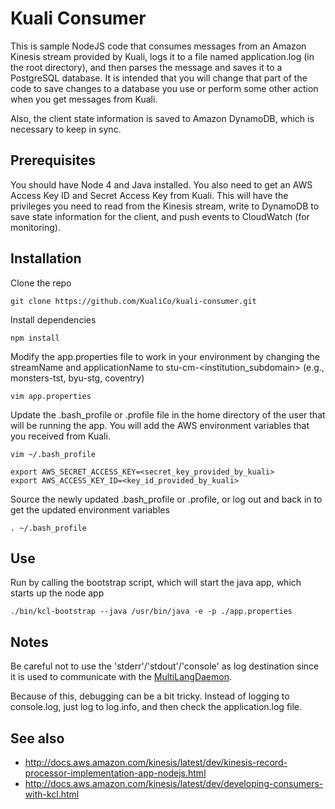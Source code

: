 # Kuali Consumer

This is sample NodeJS code that consumes messages from an Amazon Kinesis stream provided by Kuali, logs it to a file named application.log (in the root directory), and then parses the message and saves it to a PostgreSQL database.  It is intended that you will change that part of the code to save changes to a database you use or perform some other action when you get messages from Kuali.

Also, the client state information is saved to Amazon DynamoDB, which is necessary to keep in sync.  

## Prerequisites

You should have Node 4 and Java installed.  You also need to get an AWS Access Key ID and Secret Access Key from Kuali.  This will have the privileges you need to read from the Kinesis stream, write to DynamoDB to save state information for the client, and push events to CloudWatch (for monitoring).

## Installation

Clone the repo
```
git clone https://github.com/KualiCo/kuali-consumer.git
```

Install dependencies
```
npm install
```

Modify the app.properties file to work in your environment by changing the streamName and applicationName to stu-cm-<institution_subdomain> (e.g., monsters-tst, byu-stg, coventry)
```
vim app.properties
```

Update the .bash_profile or .profile file in the home directory of the user that will be running the app.  You will add the AWS environment variables that you received from Kuali.
```
vim ~/.bash_profile

export AWS_SECRET_ACCESS_KEY=<secret_key_provided_by_kuali>
export AWS_ACCESS_KEY_ID=<key_id_provided_by_kuali>
```

Source the newly updated .bash_profile or .profile, or log out and back in to get the updated environment variables

```
. ~/.bash_profile
```

## Use

Run by calling the bootstrap script, which will start the java app, which starts up the node app
```
./bin/kcl-bootstrap --java /usr/bin/java -e -p ./app.properties
```

## Notes

Be careful not to use the 'stderr'/'stdout'/'console' as log destination since it is used to communicate with the
<a href="https://github.com/awslabs/amazon-kinesis-client/blob/master/src/main/java/com/amazonaws/services/kinesis/multilang/package-info.java" target="_blank">MultiLangDaemon</a>.

Because of this, debugging can be a bit tricky.  Instead of logging to console.log, just log to log.info, and then check the application.log file.

## See also

* http://docs.aws.amazon.com/kinesis/latest/dev/kinesis-record-processor-implementation-app-nodejs.html
* http://docs.aws.amazon.com/kinesis/latest/dev/developing-consumers-with-kcl.html
